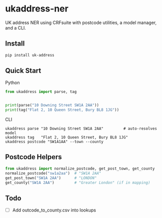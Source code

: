 # ukaddress-ner

UK address NER using CRFsuite with postcode utilities, a model manager, and a CLI.

## Install

```bash
pip install uk-address
```

## Quick Start

Python
```python
from ukaddress import parse, tag


print(parse("10 Downing Street SW1A 2AA"))
print(tag("Flat 2, 10 Queen Street, Bury BL8 1JG"))
```

CLI
```cli
ukaddress parse "10 Downing Street SW1A 2AA"         # auto-resolves model
ukaddress tag   "Flat 2, 10 Queen Street, Bury BL8 1JG"
ukaddress postcode "SW1A1AA" --town --county
```

## Postcode Helpers

```python
from ukaddress import normalize_postcode, get_post_town, get_county
normalize_postcode("sw1a2aa")  # "SW1A 2AA"
get_post_town("SW1A 2AA")      # "LONDON"
get_county("SW1A 2AA")         # "Greater London" (if in mapping)
```


## Todo

- [ ] Add outcode_to_county.csv into lookups